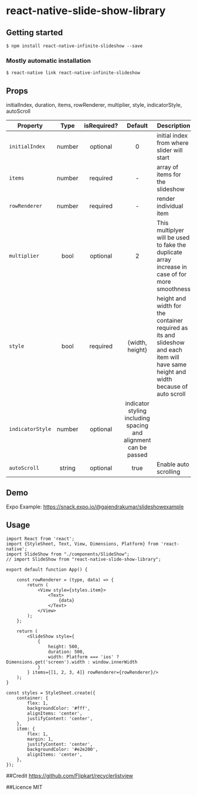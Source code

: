 
# react-native-slide-show-library

## Getting started

`$ npm install react-native-infinite-slideshow --save`

### Mostly automatic installation

`$ react-native link react-native-infinite-slideshow`




## Props


initialIndex,
        duration,
        items,
        rowRenderer,
        multiplier,
        style,
        indicatorStyle,
        autoScroll


| Property | Type | isRequired? | Default | Description |
| --- | :---: | :---: | :---: | --- |
| `initialIndex` | number | optional | 0 | initial index from where slider will start |
| `items` | number | required | - | array of items for the slideshow |
| `rowRenderer` | number | required | - | render individual item |
| `multiplier` | bool | optional | 2 | This multiplyer will be used to fake the duplicate array increase in case of for more smoothness |
| `style` | bool | required | {width, height} | height and width for the container required as its and slideshow and each item will have same height and width because of auto scroll |
| `indicatorStyle` | number | optional | indicator styling including spacing and alignment can be passed |
| `autoScroll` | string | optional | true | Enable auto scrolling |



## Demo
Expo Example: https://snack.expo.io/@gajendrakumar/slideshowexample


## Usage
```
import React from 'react';
import {StyleSheet, Text, View, Dimensions, Platform} from 'react-native';
import SlideShow from "./components/SlideShow";
// import SlideShow from "react-native-slide-show-library";

export default function App() {

    const rowRenderer = (type, data) => {
        return (
            <View style={styles.item}>
                <Text>
                    {data}
                </Text>
            </View>
        );
    };

    return (
        <SlideShow style={
            {
                height: 500,
                duration: 500,
                width: Platform === 'ios' ? Dimensions.get('screen').width : window.innerWidth
            }
        } items={[1, 2, 3, 4]} rowRenderer={rowRenderer}/>
    );
}

const styles = StyleSheet.create({
    container: {
        flex: 1,
        backgroundColor: '#fff',
        alignItems: 'center',
        justifyContent: 'center',
    },
    item: {
        flex: 1,
        margin: 1,
        justifyContent: 'center',
        backgroundColor: '#e2e200',
        alignItems: 'center',
    },
});

```

##Credit
https://github.com/Flipkart/recyclerlistview

##Licence
MIT
